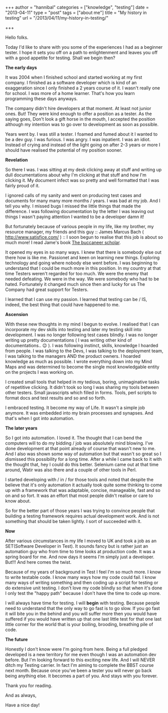 +++
author = "hannibal"
categories = ["knowledge", "testing"]
date = "2013-04-11"
type = "post"
tags = ["about me"]
title = "My history in testing"
url = "/2013/04/11/my-history-in-testing/"

+++

Hello folks.

Today I'd like to share with you some of the experiences I had as a beginner tester. I hope it sets you off on a path to enlightenment and leaves you off with a good appetite for testing. Shall we begin then?

**The early days**

It was 2004 when I finished school and started working at my first company. I finished as a software developer which is kind of an exaggeration since I only finished a 2 years course of it. I wasn't really one for school. I was more of a home learner. That's how you learn programming these days anyways.

The company didn't hire developers at that moment. At least not junior ones. But! They were kind enough to offer a position as a tester. As the saying goes, Don't look a gift horse in the mouth, I accepted the position although my intention was to go over to development as soon as possible.

Years went by. I was still a tester. I foamed and fumed about it I wanted to be a dev guy. I was furious. I was angry. I was inpatient. I was an idiot. Instead of crying and instead of the light going on after 2-3 years or more I should have realised the potential of my position sooner.

**Revelation**

So there I was. I was sitting at my desk clicking away at stuff and writing up dull documentations about why I'm clicking at that stuff and how I'm clicking it. My document infect was so pretty and well formatted that I was fairly proud of it.

I ignored calls of my sanity and went on producing test cases and documents for many many more months / years. I was bad at my job. And I tell you why. I missed bugs I missed the little things that made the difference. I was following documentation by the letter I was leaving out things I wasn't paying attention I wanted to be a developer damn it!

But fortunately because of various people in my life, like my brother, my resource manager, my friends and this guy :: James Marcus Bach ( <a href="http://www.satisfice.com/" title="http://www.satisfice.com/" target="_blank">http://www.satisfice.com/</a> ) :: I soon begun to realise that this job is about so much more! I read Jame's book <a href="http://www.buccaneerscholar.com/" title="The buccaneer scholar" target="_blank">The buccaneer scholar</a>.

It opened my eyes in so many ways. I knew that there is somebody else out there how is like me. Passionet and keen on learning new things. Exploring technology and going where nobody else went before. I was beginning to understand that I could be much more in this position. In my country at that time Testers weren't regarded for too much. We were the enemy that needed defeating. We were in the way. We were somebody who had to be hated. Fortunately it changed much since then and lucky for us The Company had great support for Testers.

I learned that I can use my passion. I learned that testing can be / IS, indeed, the best thing that could have happened to me.

**Ascension**

With these new thoughts in my mind I begun to evolve. I realised that I can incorporate my dev skills into testing and later my testing skill into development. I was no longer following test cases blindly. I was no longer writing up pretty documentations ( I was writing other kind of documentations.. 😉 ). I was following instinct, skills, knowledge I hoarded from people. I was talking to the Devs, I was talking to the deployment team, I was talking to the managers AND the product owners. I hoarded knowledge as much as possible. I wrote everything down into my Mind Maps and was determined to become the single most knowledgable entity on the projects I was working on.

I created small tools that helped in my tedious, boring, unimaginative tasks of repetitive clicking. It didn't took so long I was sharing my tools between other testers. Small javascripts which filled in forms. Tools, perl scripts to format docs and test results and so and so forth.

I embraced testing. It become my way of Life. It wasn't a simple job anymore. It was embedded into my brain processes and synapses. And that's when I got into automation.

**The later years**

So I got into automation. I loved it. The thought that I can bend the computers will to do my bidding / job was absolutely mind blowing. I've done development at that point already of course that wasn't new to me. And I also was shown some way of automation but that wasn't so great so I dismissed this possibility for a long time. After a while I came back to it with the thought that, hey I could do this better. Selenium came out at that time around, Watir was also there and a couple of other tools in Perl.

I started developing with / in / for those tools and noted that despite the believe that it's only automation it actually took quite some thinking to come up with a framework that was adaptable, concise, manageable, fast and so on and so fort. It was an effort that most people didn't realise or care to know about.

So for the better part of those years I was trying to convince people that building a testing framework requires actual development work. And is not something that should be taken lightly. I sort of succeeded with it.

**Now**

After various circumstances in my life I moved to UK and took a job as an SET(Software Developer in Test). It sounds fancy but is rather just an automation guy who from time to time looks at production code. It was a spring board for me. And now days it seems I'm simply just a developer. But!!! And here comes the twist.

Because of my years of background in Test I feel I'm so much more. I know to write testable code. I know many ways how my code could fail. I know many ways of writing something and then coding up a script for testing or do extensive unit testing. I don't love my code blindly so that when it's done I only test the "happy path" because I don't have the time to code up more.

I will always have time for testing. I will **begin** with testing. Because people need to understand that the only way to go fast is to go slow. If you go fast it will bite you in the behind and you will suffer more then you would have suffered if you would have written up that one last little test for that one last little corner for the world that is your boiling, brooding, breathing pile of code.

**The future**

Honestly I don't know were I'm going from here. Being a full pledged developed is a new territory for me even though I was an automation dev before. But I'm looking forward to this exciting new life. And I will NEVER ditch my Testing carrier. In fact I'm aiming to complete the BBST course next month. Because once you've been a tester you will never go back being anything else. It becomes a part of you. And stays with you forever.

Thank you for reading.

And as always,

Have a nice day!